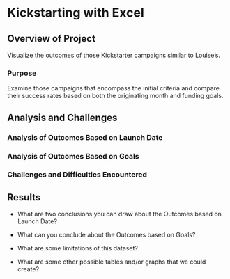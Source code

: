 # Kickstarting with Excel

## Overview of Project
Visualize the outcomes of those Kickstarter campaigns similar to Louise’s.
### Purpose
Examine those campaigns that encompass the initial criteria and compare their success rates based on both the originating month and funding goals.
## Analysis and Challenges

### Analysis of Outcomes Based on Launch Date

### Analysis of Outcomes Based on Goals

### Challenges and Difficulties Encountered

## Results

- What are two conclusions you can draw about the Outcomes based on Launch Date?

- What can you conclude about the Outcomes based on Goals?

- What are some limitations of this dataset?

- What are some other possible tables and/or graphs that we could create?
